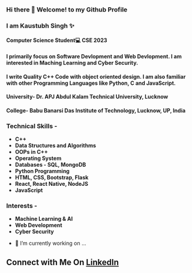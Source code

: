 ### Hi there 👋 Welcome! to my Github Profile
### I am Kaustubh Singh ✨
#### Computer Science Student💻 CSE 2023

#### I primarily focus on Software Devlopment and Web Devlopment. I am interested in Maching Learning and Cyber Security.

#### I write Quality C++ Code with object oriented design. I am also familiar with other Programming Languages like Python, C and JavaScript.

#### University- Dr. APJ Abdul Kalam Technical University, Lucknow
#### College- Babu Banarsi Das Institute of Technology, Lucknow, UP, India


### Technical Skills -
- **C++**
- **Data Structures and Algorithms**
- **OOPs in C++**
- **Operating System**
- **Databases - SQL, MongoDB**
- **Python Programming**
- **HTML, CSS, Bootstrap, Flask**
- **React, React Native, NodeJS**
- **JavaScript**

### Interests -

- **Machine Learning & AI**
- **Web Development**
- **Cyber Security**

<!--**kaustubh3000/kaustubh3000** is a ✨ _special_ ✨ repository because its `README.md` (this file) appears on your GitHub profile.-->


- 🌱 I’m currently working on ...
## Connect with Me On [LinkedIn](https://www.linkedin.com/in/kaustubh---singh)
